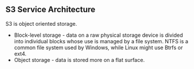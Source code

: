 ## S3 Service Architecture

S3 is object oriented storage.

* Block-level storage - data on a raw physical storage device is divided into individual blocks whose use is managed by a file system. NTFS is a common file system used by Windows, while Linux might use Btrfs or ext4.
* Object storage - data is stored more on a flat surface. 

